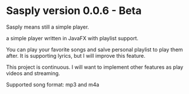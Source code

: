 # Sasply version 0.0.6 - Beta 

Sasply means still a simple player.

a simple player written in JavaFX with playlist support.

You can play your favorite songs and salve personal playlist to play them after. 
It is supporting lyrics, but I will improve this feature.

This project is continuous. I will want to implement other features as play videos and streaming.

Supported song format:
                       mp3 and m4a
